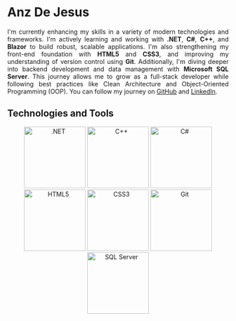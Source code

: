 # Anz De Jesus

<p align="justify">
  I'm currently enhancing my skills in a variety of modern technologies and frameworks. 
  I'm actively learning and working with <strong>.NET</strong>, <strong>C#</strong>, <strong>C++</strong>, and <strong>Blazor</strong> 
  to build robust, scalable applications. I'm also strengthening my front-end foundation 
  with <strong>HTML5</strong> and <strong>CSS3</strong>, and improving my understanding of 
  version control using <strong>Git</strong>. Additionally, I'm diving deeper into backend 
  development and data management with <strong>Microsoft SQL Server</strong>. 
  This journey allows me to grow as a full-stack developer while following best practices 
  like Clean Architecture and Object-Oriented Programming (OOP). You can follow my journey on 
  <a href="https://github.com/anzdejesus21" target="_blank">GitHub</a> and 
  <a href="https://www.linkedin.com/in/anz-jhaylhene-de-jesus-a88a53313" target="_blank">LinkedIn</a>.
</p>




<h2 align="left">Technologies and Tools</h1>
<p align="center">
  <img src="https://cdn.jsdelivr.net/gh/devicons/devicon/icons/dotnetcore/dotnetcore-original.svg" alt=".NET" width="140"/>
  <img src="https://cdn.jsdelivr.net/gh/devicons/devicon/icons/cplusplus/cplusplus-original.svg" alt="C++" width="140"/>
  <img src="https://cdn.jsdelivr.net/gh/devicons/devicon/icons/csharp/csharp-original.svg" alt="C#" width="140"/>
  <img src="https://cdn.jsdelivr.net/gh/devicons/devicon/icons/html5/html5-original.svg" alt="HTML5" width="140"/>
  <img src="https://cdn.jsdelivr.net/gh/devicons/devicon/icons/css3/css3-original.svg" alt="CSS3" width="140"/>
  <img src="https://cdn.jsdelivr.net/gh/devicons/devicon/icons/git/git-original.svg" alt="Git" width="140"/>
  <img src="https://cdn.jsdelivr.net/gh/devicons/devicon/icons/microsoftsqlserver/microsoftsqlserver-plain.svg" alt="SQL Server" width="140"/>
</p>


